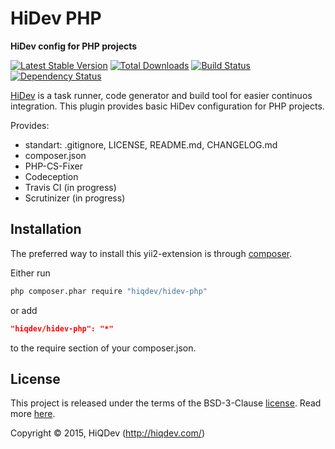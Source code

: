 HiDev PHP
=========

**HiDev config for PHP projects**

[![Latest Stable Version](https://poser.pugx.org/hiqdev/hidev-php/v/stable)](//packagist.org/packages/hiqdev/hidev-php)
[![Total Downloads](https://poser.pugx.org/hiqdev/hidev-php/downloads)](//packagist.org/packages/hiqdev/hidev-php)
[![Build Status](https://img.shields.io/travis/hiqdev/hidev-php.svg)](http://travis-ci.org/hiqdev/hidev-php)
[![Dependency Status](https://www.versioneye.com/php/hiqdev:hidev-php/dev-master/badge.svg)](https://www.versioneye.com/php/hiqdev:hidev-php/dev-master)

[HiDev](https://github.com/hiqdev/hidev) is a task runner, code generator and build tool for easier continuos integration.
This plugin provides basic HiDev configuration for PHP projects.

Provides:
- standart: .gitignore, LICENSE, README.md, CHANGELOG.md
- composer.json
- PHP-CS-Fixer
- Codeception
- Travis CI (in progress)
- Scrutinizer (in progress)

## Installation

The preferred way to install this yii2-extension is through [composer](http://getcomposer.org/download/).

Either run

```sh
php composer.phar require "hiqdev/hidev-php"
```

or add

```json
"hiqdev/hidev-php": "*"
```

to the require section of your composer.json.

## License

This project is released under the terms of the BSD-3-Clause [license](LICENSE).
Read more [here](http://choosealicense.com/licenses/bsd-3-clause).

Copyright © 2015, HiQDev (http://hiqdev.com/)
